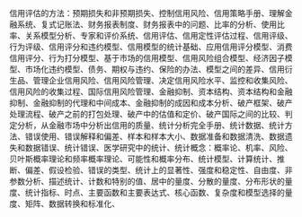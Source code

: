 信用评估的方法：预期损失和非预期损失、控制信用风险、信用策略手册、理解金融系统、复式记账法、财务报表制度、财务报表中的问题、比率的分析、使用比率、关系模型分析、专家和评价系统、信用评估、信用定性评估过程、信用评级、行为评级、信用评分和违约模型、信用模型的统计基础、应用信用评分模型、消费信用评分、行为打分模型、基于市场的信用模型、信用风险组合模型、经济因子模型、市场化违约模型、债务、期权与违约、保险的办法、模型之间的差异、信用衍生品、管理企业信用风险、信用风险管理、决定信用风险水平、监控和收集风险、信用风险的收集过程、国际信用风险管理、金融抑制、资本结构、资本结构和金融抑制、金融抑制的代理和中间成本、金融抑制的成因和成本分析、破产框架、破产处理流程、破产之前的打包处理、破产中的估值和定价、破产国际之间的比较、判定分析，从金融市场中分析出信用的质量、统计分析完全手册、统计数据、统计方法、错误使用、错误解释和偏差、样本和样本大小、数据准备和数据清洗、数据遗失和数据错误、统计错误、医学研究中的统计、统计概念：概率论、机率、风险、贝叶斯概率理论和频率概率理论、可能性和概率分布、统计模型、计算统计、推断、偏差、假设检验、错误的类型、统计上的显著性、强度和稳定性、自由度、非参数分析、描述统计、计数和特别的值、居中的量度、分散的量度、分布形状的量度、统计指标、时点、主要函数和主要表达式、核心函数、复杂度和模型选择的量度、矩阵、数据转换和标准化、
